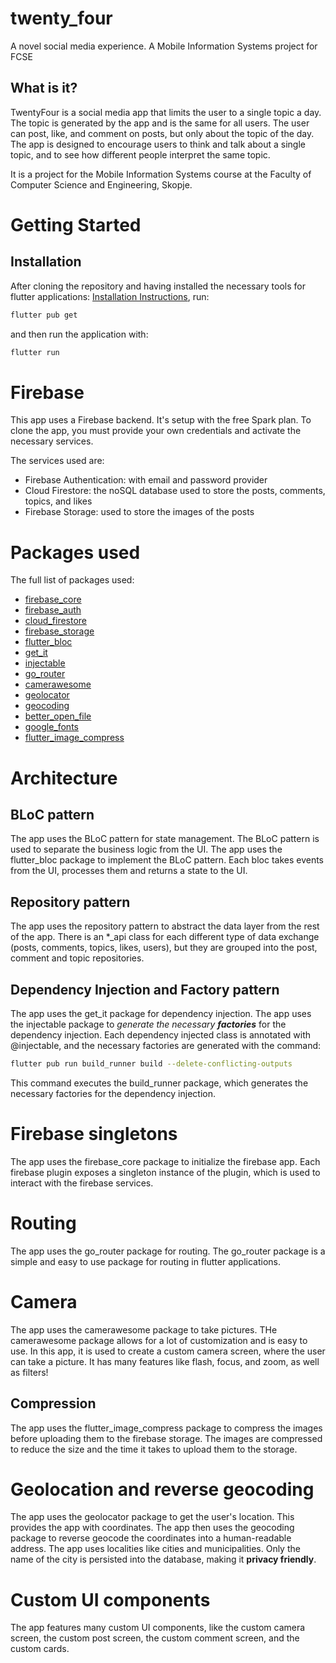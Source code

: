 # twenty_four

A novel social media experience. A Mobile Information Systems project for FCSE

## What is it?

TwentyFour is a social media app that limits the user to a single topic a day. The topic is
generated by the app and is the same for all users. The user can post, like, and comment on posts,
but only about the topic of the day. The app is designed to encourage users to think and talk about
a single topic, and to see how different people interpret the same topic.

It is a project for the Mobile Information Systems course at the Faculty of Computer Science and
Engineering, Skopje.


# Getting Started

## Installation

After cloning the repository and having installed the necessary tools for flutter applications:
[Installation Instructions](https://docs.flutter.dev/get-started/install), run:

```bash
flutter pub get

```

and then run the application with:

```bash 
flutter run
```

# Firebase

This app uses a Firebase backend. It's setup with the free Spark plan.
To clone the app, you must provide your own credentials and activate the necessary services.

The services used are:

- Firebase Authentication: with email and password provider
- Cloud Firestore: the noSQL database used to store the posts, comments, topics, and likes
- Firebase Storage: used to store the images of the posts

# Packages used

The full list of packages used:

- [firebase_core](https://pub.dev/packages/firebase_core)
- [firebase_auth](https://pub.dev/packages/firebase_auth)
- [cloud_firestore](https://pub.dev/packages/cloud_firestore)
- [firebase_storage](https://pub.dev/packages/firebase_storage)
- [flutter_bloc](https://pub.dev/packages/flutter_bloc)
- [get_it](https://pub.dev/packages/get_it)
- [injectable](https://pub.dev/packages/injectable)
- [go_router](https://pub.dev/packages/go_router)
- [camerawesome](https://pub.dev/packages/camerawesome)
- [geolocator](https://pub.dev/packages/geolocator)
- [geocoding](https://pub.dev/packages/geocoding)
- [better_open_file](https://pub.dev/packages/better_open_file)
- [google_fonts](https://pub.dev/packages/google_fonts)
- [flutter_image_compress](https://pub.dev/packages/flutter_image_compress)

# Architecture

## BLoC pattern

The app uses the BLoC pattern for state management.
The BLoC pattern is used to separate the business logic from the UI.
The app uses the flutter_bloc package to implement the BLoC pattern.
Each bloc takes events from the UI, processes them and returns a state to the UI.

## Repository pattern

The app uses the repository pattern to abstract the data layer from the rest of the app.
There is an *_api class for each different type of data exchange (posts, comments, topics, likes,
users), but they are grouped into the post, comment and topic repositories.

## Dependency Injection and Factory pattern

The app uses the get_it package for dependency injection.
The app uses the injectable package to *generate the necessary **factories*** for the dependency
injection.
Each dependency injected class is annotated with @injectable, and the necessary factories are
generated with the command:

```bash
flutter pub run build_runner build --delete-conflicting-outputs
```

This command executes the build_runner package, which generates the necessary factories for the
dependency injection.

# Firebase singletons

The app uses the firebase_core package to initialize the firebase app.
Each firebase plugin exposes a singleton instance of the plugin, which is used to interact with the
firebase services.

# Routing

The app uses the go_router package for routing.
The go_router package is a simple and easy to use package for routing in flutter applications.

# Camera

The app uses the camerawesome package to take pictures.
THe camerawesome package allows for a lot of customization and is easy to use.
In this app, it is used to create a custom camera screen, where the user can take a picture.
It has many features like flash, focus, and zoom, as well as filters!

## Compression

The app uses the flutter_image_compress package to compress the images before uploading them to the
firebase storage.
The images are compressed to reduce the size and the time it takes to upload them to the storage.

# Geolocation and reverse geocoding

The app uses the geolocator package to get the user's location. This provides the app with
coordinates.
The app then uses the geocoding package to reverse geocode the coordinates into a human-readable
address. The app uses localities like cities and municipalities. Only the name of the city is
persisted into the database, making it **privacy friendly**.

# Custom UI components
The app features many custom UI components, like the custom camera screen, the custom post screen,
the custom comment screen, and the custom cards.
